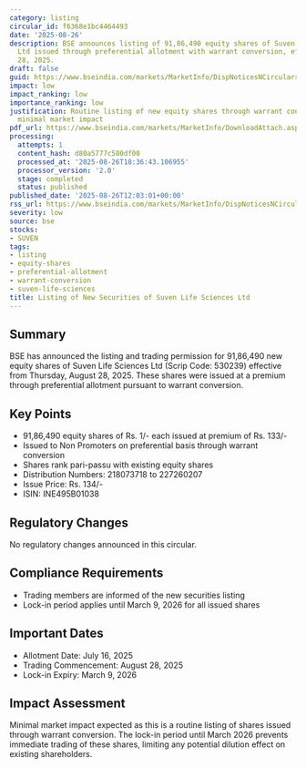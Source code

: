 ```yaml
---
category: listing
circular_id: f6368e1bc4464493
date: '2025-08-26'
description: BSE announces listing of 91,86,490 equity shares of Suven Life Sciences
  Ltd issued through preferential allotment with warrant conversion, effective August
  28, 2025.
draft: false
guid: https://www.bseindia.com/markets/MarketInfo/DispNoticesNCirculars.aspx?Noticeid={E193254A-D087-4E73-BD70-6BA9BE83F6ED}&noticeno=20250826-32&dt=08/26/2025&icount=32&totcount=60&flag=0
impact: low
impact_ranking: low
importance_ranking: low
justification: Routine listing of new equity shares through warrant conversion with
  minimal market impact
pdf_url: https://www.bseindia.com/markets/MarketInfo/DownloadAttach.aspx?id=20250826-32&attachedId=
processing:
  attempts: 1
  content_hash: d80a5777c580df00
  processed_at: '2025-08-26T18:36:43.106955'
  processor_version: '2.0'
  stage: completed
  status: published
published_date: '2025-08-26T12:03:01+00:00'
rss_url: https://www.bseindia.com/markets/MarketInfo/DispNoticesNCirculars.aspx?Noticeid={E193254A-D087-4E73-BD70-6BA9BE83F6ED}&noticeno=20250826-32&dt=08/26/2025&icount=32&totcount=60&flag=0
severity: low
source: bse
stocks:
- SUVEN
tags:
- listing
- equity-shares
- preferential-allotment
- warrant-conversion
- suven-life-sciences
title: Listing of New Securities of Suven Life Sciences Ltd
---
```


## Summary

BSE has announced the listing and trading permission for 91,86,490 new equity shares of Suven Life Sciences Ltd (Scrip Code: 530239) effective from Thursday, August 28, 2025. These shares were issued at a premium through preferential allotment pursuant to warrant conversion.

## Key Points

- 91,86,490 equity shares of Rs. 1/- each issued at premium of Rs. 133/-
- Issued to Non Promoters on preferential basis through warrant conversion
- Shares rank pari-passu with existing equity shares
- Distribution Numbers: 218073718 to 227260207
- Issue Price: Rs. 134/-
- ISIN: INE495B01038

## Regulatory Changes

No regulatory changes announced in this circular.

## Compliance Requirements

- Trading members are informed of the new securities listing
- Lock-in period applies until March 9, 2026 for all issued shares

## Important Dates

- Allotment Date: July 16, 2025
- Trading Commencement: August 28, 2025
- Lock-in Expiry: March 9, 2026

## Impact Assessment

Minimal market impact expected as this is a routine listing of shares issued through warrant conversion. The lock-in period until March 2026 prevents immediate trading of these shares, limiting any potential dilution effect on existing shareholders.